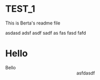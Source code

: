 # TEST_1
This is Berta's readme file

asdasd adsf asdf sadf as fas fasd fafd 
 <h1>Hello</h1>
    Bello
    <center>asfdasdf</center>
    
